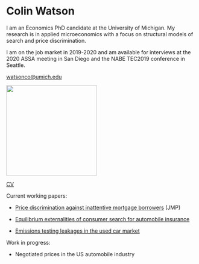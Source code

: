 # Colin Watson

 I am an Economics PhD candidate at the University of Michigan. My research is in applied microeconomics with a focus on structural models of search and price discrimination.

I am on the job market in 2019-2020 and am available for interviews at the 2020 ASSA meeting in San Diego and the NABE TEC2019 conference in Seattle.

[watsonco@umich.edu](mailto:watsonco@umich.edu)

<img src="watson_photo.jpg" width="240">

[CV](https://drive.google.com/file/d/1abEz6YBhJnkg_zq7jBlGWZ4DaODgR44P/view)

Current working papers:

* [Price discrimination against inattentive mortgage borrowers](https://drive.google.com/file/d/1HObF-hrntZwgahSMcki8LUN0uVScWsUq/view) (JMP)

* [Equilibrium externalities of consumer search for automobile insurance](https://drive.google.com/file/d/1TFNhag7SfWI1B8WmpnW1ADzaOWTKXUgu/view)

* [Emissions testing leakages in the used car market](https://drive.google.com/file/d/1dHl3UQGKhNwceG4HUh0ItYGfiNv9a7ZV/view)

Work in progress:

* Negotiated prices in the US automobile industry
